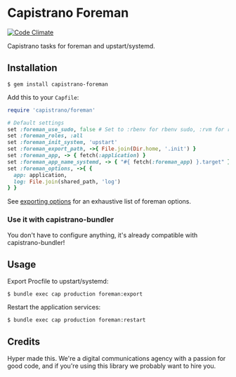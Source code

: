 # Capistrano Foreman

[![Code Climate](https://img.shields.io/codeclimate/github/hyperoslo/capistrano-foreman.svg?style=flat)](https://codeclimate.com/github/hyperoslo/capistrano-foreman)

Capistrano tasks for foreman and upstart/systemd.

## Installation

    $ gem install capistrano-foreman

Add this to your `Capfile`:

```ruby
require 'capistrano/foreman'

# Default settings
set :foreman_use_sudo, false # Set to :rbenv for rbenv sudo, :rvm for rvmsudo or true for normal sudo
set :foreman_roles, :all
set :foreman_init_system, 'upstart'
set :foreman_export_path, ->{ File.join(Dir.home, '.init') }
set :foreman_app, -> { fetch(:application) }
set :foreman_app_name_systemd, -> { "#{ fetch(:foreman_app) }.target" }
set :foreman_options, ->{ {
  app: application,
  log: File.join(shared_path, 'log')
} }
```

See [exporting options](http://ddollar.github.io/foreman/#EXPORTING) for an exhaustive list of foreman options.

### Use it with capistrano-bundler
You don't have to configure anything, it's already compatible with capistrano-bundler!

## Usage

Export Procfile to upstart/systemd:

    $ bundle exec cap production foreman:export

Restart the application services:

    $ bundle exec cap production foreman:restart

## Credits

Hyper made this. We're a digital communications agency with a passion for good code,
and if you're using this library we probably want to hire you.

